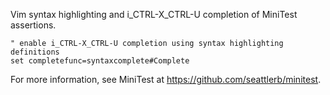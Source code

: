 Vim syntax highlighting and i_CTRL-X_CTRL-U completion of MiniTest assertions.

    " enable i_CTRL-X_CTRL-U completion using syntax highlighting definitions
    set completefunc=syntaxcomplete#Complete

For more information, see MiniTest at <https://github.com/seattlerb/minitest>.
